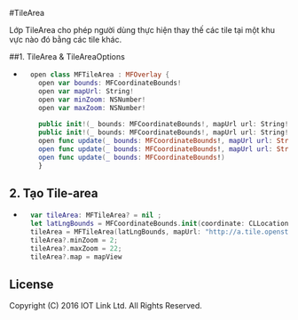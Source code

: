 #TileArea

Lớp TileArea cho phép người dùng thực hiện thay thế các tile tại một khu vực nào đó bằng các tile khác.

##1. TileArea & TileAreaOptions

  - 
    ```swift
      open class MFTileArea : MFOverlay {
        open var bounds: MFCoordinateBounds!
        open var mapUrl: String!
        open var minZoom: NSNumber!
        open var maxZoom: NSNumber!
        
        public init!(_ bounds: MFCoordinateBounds!, mapUrl url: String!, minZoom: NSNumber!, maxZoom: NSNumber!)
        public init!(_ bounds: MFCoordinateBounds!, mapUrl url: String!)
        open func update(_ bounds: MFCoordinateBounds!, mapUrl url: String!, minZoom: NSNumber!, maxZoom: NSNumber!)
        open func update(_ bounds: MFCoordinateBounds!, mapUrl url: String!)
        open func update(_ bounds: MFCoordinateBounds!)
        }
    ```

## 2. Tạo Tile-area

  - 
    ```swift
      var tileArea: MFTileArea? = nil ;
      let latLngBounds = MFCoordinateBounds.init(coordinate: CLLocationCoordinate2DMake(15.606498,  107.699308), coordinate1: CLLocationCoordinate2DMake(16.567800, 108.974320))
      tileArea = MFTileArea(latLngBounds, mapUrl: "http://a.tile.openstreetmap.fr/hot/{z}/{x}/{y}.png")
      tileArea?.minZoom = 2;
      tileArea?.maxZoom = 22;
      tileArea?.map = mapView
    ```


License
-------

Copyright (C) 2016 IOT Link Ltd. All Rights Reserved.